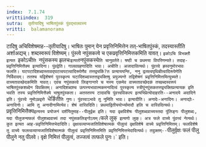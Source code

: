 ```yaml
---
index:  7.1.74
vrittiindex:  319
sutra:  तृतीयादिषु भाषितपुंस्कं पुंवद्भालवस्य
vritti:  balamanorama 
---
```


टादिषु अचिविशेषमाह--तृतीयादिषु। भाषितः पुमान् येन प्रवृत्तिनिमित्तेन तत्-भाषितपुंस्कं, तदस्यास्तीति अर्शाअद्यच्। शब्दस्वरूपं विशेष्यम्। पुंस्त्वे नपुंसकत्वे च एकप्रवृत्तिनिमित्तकमिति यावत्। `इकोऽचि विभक्तौ इत्यत `इकोऽची`ति `नपुंसकस्य झलचः` इत्यतो `नपुंसकस्ये`ति चानुवर्तते। षष्ठी च प्रथमया विपरिणम्यते। तदाह-प्रवृत्तिनिमित्तैक्य इत्यादिना। पुंवद्वेति। गालवग्रहणादिति भावः। अचीति। अजादावित्यर्थः। पुंवत्त्वे ह्रस्वनुमोरभावः फलति। घटपटादिशब्दास्तावद्घटत्वपटत्वादिरूपेणैव तत्तद्व्यकिं?त प्रत्याययन्ति, ननु द्रव्यत्वपृथिबीत्वादिरूपेणेति निर्विवादम्। ततश्च यद्विशेषणं पुरस्कृत्य घटादिशब्दास्तत्तद्व्यक्तिषु प्रयुज्यन्ते तद्विशेषणं प्रवृत्तिनिमित्तमित्युच्यते। वाच्यतावच्छेदकमिति यावत्। एवंच नपुंसकत्वे लिङ्गान्तरे च यस्य एकमेव वाच्यतावच्छेदकं तच्छब्दस्वरूपं भाषितपुंस्कशब्देन विवक्षितम्। अनादिशब्दश्च उत्पत्त्यभावात्मकमनादित्वं पुरस्कृत्य स्त्रीपुंनपुंसकतत्तद्व्यक्तिप्रत्यायक इति भवति तस्य प्रवृत्तिनिमित्तैक्ये भाषुतपुंस्कता। अतस्तस्य टादावचि पुंवत्त्वविकल्प इत्यभिप्रेत्योदाहरति--अनादये अदादिने इति। पुंवत्त्वे नुमोऽप्रवृत्ते `धेर्ङिती`ति गुणः। पुंवत्त्वाऽभावे तु नुमिति भावः। इत्यादीति। अनादेः-अनादिनः। अनाद्योः-अनादिनोः। आमि तु अनादीनामित्येव। शेषं वारिवदिति। प्रथमाद्वितीययोर्भ्यामादौ हलि च वारिवदित्यर्थः। `प्रवृत्तिनिमित्तैक्य` इत्यस्य प्रयोजनं दर्शयितुमाह--पीलुर्वृक्ष इति। यदा वृक्षविशेषः पीलुशब्दवाच्यस्तदा पुंलिङ्गः पीलुशब्दः, यदा पीलुजन्यफलं पीलुशब्दवाच्यं तदा नपुंसकलिङ्गोऽयम्। `फले लुक्` इत्यणो लुक्। अत्र फले वाच्ये पुंवत्त्वं नेत्यर्थः। कुत इत्यत आह-प्रवृत्तिनिमित्तभेदादिति। वृक्षत्वव्याप्यजातिविशेषात्मकं पीलुत्वं वृक्षविशेषे वाच्ये प्रवृत्तिनिमित्तम्। फलविशेषे तु वाच्ये फलत्वव्याप्यजातिविशेषात्मकं पीलुत्वं प्रवृत्तिनिमित्तमिति प्रवृत्तिनिमित्तभेदादित्यर्थः। तदुक्तम्--`पीलुर्वृक्षः फलं पीलु पीलुने नतु पीलवे। वृक्षे निमित्तं पीलुत्वं, तज्जत्वं तत्फले पुनः।` इति।

